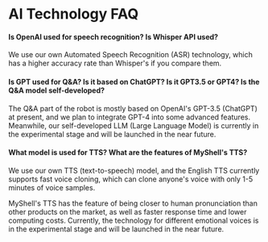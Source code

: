 # AI Technology FAQ

#### Is OpenAI used for speech recognition? Is Whisper API used?

We use our own Automated Speech Recognition (ASR) technology, which has a higher accuracy rate than Whisper's if you compare them.

#### Is GPT used for Q&A? Is it based on ChatGPT? Is it GPT3.5 or GPT4? Is the Q&A model self-developed?

The Q&A part of the robot is mostly based on OpenAI's GPT-3.5 (ChatGPT) at present, and we plan to integrate GPT-4 into some advanced features. Meanwhile, our self-developed LLM (Large Language Model) is currently in the experimental stage and will be launched in the near future.

#### What model is used for TTS? What are the features of MyShell's TTS?

We use our own TTS (text-to-speech) model, and the English TTS currently supports fast voice cloning, which can clone anyone's voice with only 1-5 minutes of voice samples.

MyShell's TTS has the feature of being closer to human pronunciation than other products on the market, as well as faster response time and lower computing costs. Currently, the technology for different emotional voices is in the experimental stage and will be launched in the near future.
